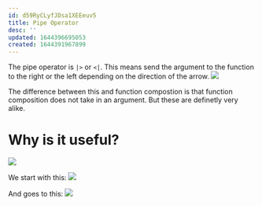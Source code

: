 ```yaml
---
id: d59RyCLyfJDsa1XEEeuv5
title: Pipe Operator
desc: ''
updated: 1644396695053
created: 1644391967899
---
```

The pipe operator is `|>` or `<|`. This means send the argument to the function to the right or the left depending on the direction of the arrow.
![](/assets/images/2022-02-09-08-34-35.png)

The difference between this and function compostion is that function composition does not take in an argument. But these are definetly very alike. 

# Why is it useful?
![](/assets/images/2022-02-09-09-49-42.png)

We start with this:
![](/assets/images/2022-02-09-09-51-10.png)

And goes to this:
![](/assets/images/2022-02-09-09-51-32.png)